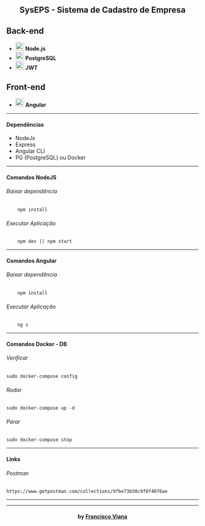 <h2 align="center"> SysEPS - Sistema de Cadastro de Empresa </h2>

<h2>Back-end</h1>
<ul>
  <li> <img src="https://upload.wikimedia.org/wikipedia/commons/thumb/d/d9/Node.js_logo.svg/1024px-Node.js_logo.svg.png" alt="nodejs" height="22"> <strong>   Node.js </strong> </li>
  <li> <img src="https://upload.wikimedia.org/wikipedia/commons/thumb/2/29/Postgresql_elephant.svg/800px-Postgresql_elephant.svg.png" alt="postgress" height="22"> <strong>   PostgreSQL </strong> </li>
  <li> <img src="https://jwt.io/img/pic_logo.svg" alt="jwt" height="22"> <strong>   JWT </strong> </li>
</ul>

<h2>Front-end</h1>
<ul>
  <li> <img src="https://upload.wikimedia.org/wikipedia/commons/thumb/c/cf/Angular_full_color_logo.svg/800px-Angular_full_color_logo.svg.png" alt="angular" height="22"> <strong>   Angular </strong> </li>
</ul>

---

#### Dependências
- NodeJs
- Express
- Angular CLI
- PG (PostgreSQL) ou Docker

------------

#### Comandos NodeJS
###### Baixar dependência
```shell
    npm install
```
###### Executar Aplicação
```shell
    npm dev || npm start
```

------------

#### Comandos Angular
###### Baixar dependência
```shell
    npm install
```
###### Executar Aplicação
```shell
    ng s
```

------------

#### Comandos Docker - DB
######   Verificar
```shell
sudo docker-compose config
```
######   Rodar
```shell
sudo docker-compose up -d
```
######   Parar
```shell
sudo docker-compose stop
```

------------
#### Links
######   Postman
```shell
https://www.getpostman.com/collections/9fbe73b50c9f0f4076ae
```


---


---

<h4 align="center"> <em></></em> by <a href="https://github.com/Francisco1030" target="_blank"> Francisco Viana</a> </h4>
